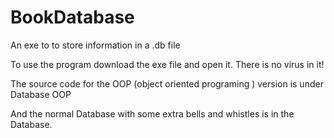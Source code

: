 # BookDatabase
An exe to to store information in a .db file


To use the program download the exe file and open it. There is no virus in it!

The source code for the OOP (object oriented programing ) version is under Database OOP

And the normal Database with some extra bells and whistles is in the Database.
